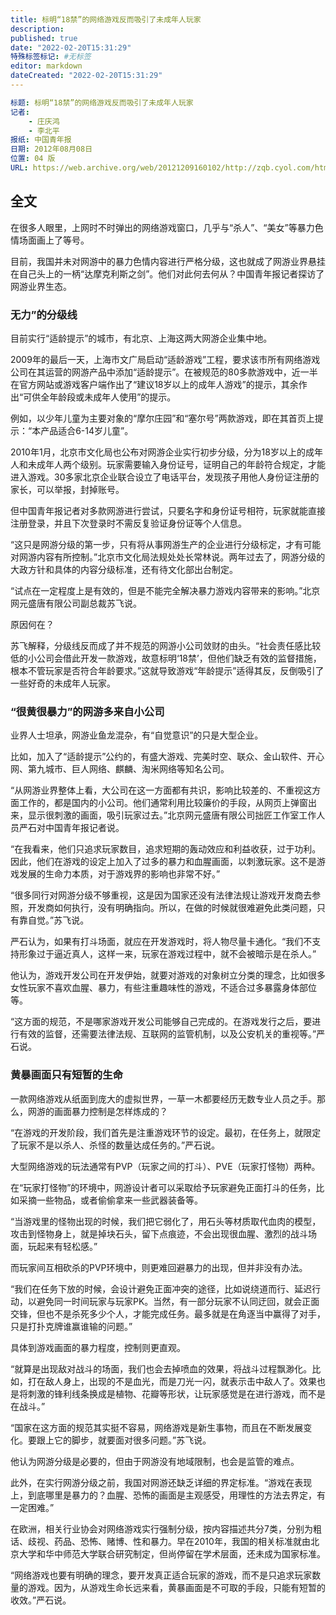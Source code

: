 ```yaml
---
title: 标明“18禁”的网络游戏反而吸引了未成年人玩家
description:
published: true
date: "2022-02-20T15:31:29"
特殊标签标记: #无标签
editor: markdown
dateCreated: "2022-02-20T15:31:29"
---
```


```YAML
标题: 标明“18禁”的网络游戏反而吸引了未成年人玩家
记者:
    - 庄庆鸿
    - 李北平
报纸: 中国青年报
日期: 2012年08月08日
位置: 04 版
URL: https://web.archive.org/web/20121209160102/http://zqb.cyol.com/html/2012-08/08/nw.D110000zgqnb_20120808_7-04.htm
```

## 全文

在很多人眼里，上网时不时弹出的网络游戏窗口，几乎与“杀人”、“美女”等暴力色情场面画上了等号。

目前，我国并未对网游中的暴力色情内容进行严格分级，这也就成了网游业界悬挂在自己头上的一柄“达摩克利斯之剑”。他们对此何去何从？中国青年报记者探访了网游业界生态。

### 无力”的分级线

目前实行“适龄提示”的城市，有北京、上海这两大网游企业集中地。

2009年的最后一天，上海市文广局启动“适龄游戏”工程，要求该市所有网络游戏公司在其运营的网游产品中添加“适龄提示”。在被规范的80多款游戏中，近一半在官方网站或游戏客户端作出了“建议18岁以上的成年人游戏”的提示，其余作出“可供全年龄段或未成年人使用”的提示。

例如，以少年儿童为主要对象的“摩尔庄园”和“塞尔号”两款游戏，即在其首页上提示：“本产品适合6-14岁儿童”。

2010年1月，北京市文化局也公布对网游企业实行初步分级，分为18岁以上的成年人和未成年人两个级别。玩家需要输入身份证号，证明自己的年龄符合规定，才能进入游戏。30多家北京企业联合设立了电话平台，发现孩子用他人身份证注册的家长，可以举报，封掉账号。

但中国青年报记者对多款网游进行尝试，只要名字和身份证号相符，玩家就能直接注册登录，并且下次登录时不需反复验证身份证等个人信息。

“这只是网游分级的第一步，只有将从事网游生产的企业进行分级标定，才有可能对网游内容有所控制。”北京市文化局法规处处长常林说。两年过去了，网游分级的大政方针和具体的内容分级标准，还有待文化部出台制定。

“试点在一定程度上是有效的，但是不能完全解决暴力游戏内容带来的影响。”北京网元盛唐有限公司副总裁苏飞说。

原因何在？

苏飞解释，分级线反而成了并不规范的网游小公司敛财的由头。“社会责任感比较低的小公司会借此开发一款游戏，故意标明‘18禁’，但他们缺乏有效的监督措施，根本不管玩家是否符合年龄要求。”这就导致游戏“年龄提示”适得其反，反倒吸引了一些好奇的未成年人玩家。

### “很黄很暴力”的网游多来自小公司

业界人士坦承，网游业鱼龙混杂，有“自觉意识”的只是大型企业。

比如，加入了“适龄提示”公约的，有盛大游戏、完美时空、联众、金山软件、开心网、第九城市、巨人网络、麒麟、淘米网络等知名公司。

“从网游业界整体上看，大公司在这一方面都有共识，影响比较差的、不重视这方面工作的，都是国内的小公司。他们通常利用比较廉价的手段，从网页上弹窗出来，显示很刺激的画面，吸引玩家过去。”北京网元盛唐有限公司拙匠工作室工作人员严石对中国青年报记者说。

“在我看来，他们只追求玩家数目，追求短期的轰动效应和利益收获，过于功利。因此，他们在游戏的设定上加入了过多的暴力和血腥画面，以刺激玩家。这不是游戏发展的生命力本质，对于游戏界的影响也非常不好。” 

“很多同行对网游分级不够重视，这是因为国家还没有法律法规让游戏开发商去参照，开发商如何执行，没有明确指向。所以，在做的时候就很难避免此类问题，只有靠自觉。”苏飞说。

严石认为，如果有打斗场面，就应在开发游戏时，将人物尽量卡通化。“我们不支持形象过于逼近真人，这样一来，玩家在游戏过程中，就不会被暗示是在杀人。”

他认为，游戏开发公司在开发伊始，就要对游戏的对象树立分类的理念，比如很多女性玩家不喜欢血腥、暴力，有些注重趣味性的游戏，不适合过多暴露身体部位等。

“这方面的规范，不是哪家游戏开发公司能够自己完成的。在游戏发行之后，要进行有效的监督，还需要法律法规、互联网的监管机制，以及公安机关的重视等。”严石说。

### 黄暴画面只有短暂的生命

一款网络游戏从纸面到庞大的虚拟世界，一草一木都要经历无数专业人员之手。那么，网游的画面暴力控制是怎样炼成的？

“在游戏的开发阶段，我们首先是注重游戏环节的设定。最初，在任务上，就限定了玩家不是以杀人、杀怪的数量达成任务的。”严石说。

大型网络游戏的玩法通常有PVP（玩家之间的打斗）、PVE（玩家打怪物）两种。

在“玩家打怪物”的环境中，网游设计者可以采取给予玩家避免正面打斗的任务，比如采摘一些物品，或者偷偷拿来一些武器装备等。

“当游戏里的怪物出现的时候，我们把它弱化了，用石头等材质取代血肉的模型，攻击到怪物身上，就是掉块石头，留下点痕迹，不会出现很血腥、激烈的战斗场面，玩起来有轻松感。”

而玩家间互相砍杀的PVP环境中，则更难回避暴力的出现，但并非没有办法。

“我们在任务下放的时候，会设计避免正面冲突的途径，比如说绕道而行、延迟行动，以避免同一时间玩家与玩家PK。当然，有一部分玩家不认同迂回，就会正面交锋，但也不是杀死多少个人，才能完成任务。最多就是在角逐当中赢得了对手，只是打扑克牌谁赢谁输的问题。”

具体到游戏画面的暴力程度，控制则更直观。

“就算是出现敌对战斗的场面，我们也会去掉喷血的效果，将战斗过程飘渺化。比如，打在敌人身上，出现的不是血光，而是刀光一闪，就表示击中敌人了。效果也是将刺激的锋利线条换成是植物、花瓣等形状，让玩家感觉是在进行游戏，而不是在战斗。”

“国家在这方面的规范其实挺不容易，网络游戏是新生事物，而且在不断发展变化。要跟上它的脚步，就要面对很多问题。”苏飞说。

他认为网游分级是必要的，但由于网游没有地域限制，也会是监管的难点。

此外，在实行网游分级之前，我国对网游还缺乏详细的界定标准。“游戏在表现上，到底哪里是暴力的？血腥、恐怖的画面是主观感受，用理性的方法去界定，有一定困难。”

在欧洲，相关行业协会对网络游戏实行强制分级，按内容描述共分7类，分别为粗话、歧视、药品、恐怖、赌博、性和暴力。早在2010年，我国的相关标准就由北京大学和华中师范大学联合研究制定，但尚停留在学术层面，还未成为国家标准。

“网络游戏也要有明确的理念，要开发真正适合玩家的游戏，而不是只追求玩家数量的游戏。因为，从游戏生命长远来看，黄暴画面是不可取的手段，只能有短暂的收效。”严石说。
